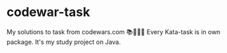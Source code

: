 # codewar-task
My solutions to task from codewars.com 📚👨🏼‍🎓
Every Kata-task is in own package.
It's my study project on Java.
